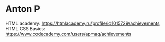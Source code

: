 # Anton P
HTML academy: https://htmlacademy.ru/profile/id1015729/achievements  
HTML CSS Basics: https://www.codecademy.com/users/apmaq/achievements
